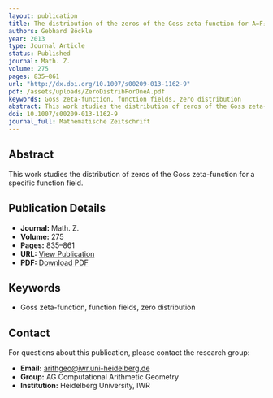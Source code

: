 ```yaml
---
layout: publication
title: The distribution of the zeros of the Goss zeta-function for A=F₂[x,y]/(y²+y+x³+x+1)
authors: Gebhard Böckle
year: 2013
type: Journal Article
status: Published
journal: Math. Z.
volume: 275
pages: 835–861
url: "http://dx.doi.org/10.1007/s00209-013-1162-9"
pdf: /assets/uploads/ZeroDistribForOneA.pdf
keywords: Goss zeta-function, function fields, zero distribution
abstract: This work studies the distribution of zeros of the Goss zeta-function for a specific function field.
doi: 10.1007/s00209-013-1162-9
journal_full: Mathematische Zeitschrift
---
```


## Abstract

This work studies the distribution of zeros of the Goss zeta-function for a specific function field.

## Publication Details

- **Journal:** Math. Z.
- **Volume:** 275
- **Pages:** 835–861
- **URL:** [View Publication](http://dx.doi.org/10.1007/s00209-013-1162-9)
- **PDF:** [Download PDF](/assets/uploads/ZeroDistribForOneA.pdf)

## Keywords

- Goss zeta-function, function fields, zero distribution


## Contact

For questions about this publication, please contact the research group:
- **Email:** arithgeo@iwr.uni-heidelberg.de
- **Group:** AG Computational Arithmetic Geometry
- **Institution:** Heidelberg University, IWR